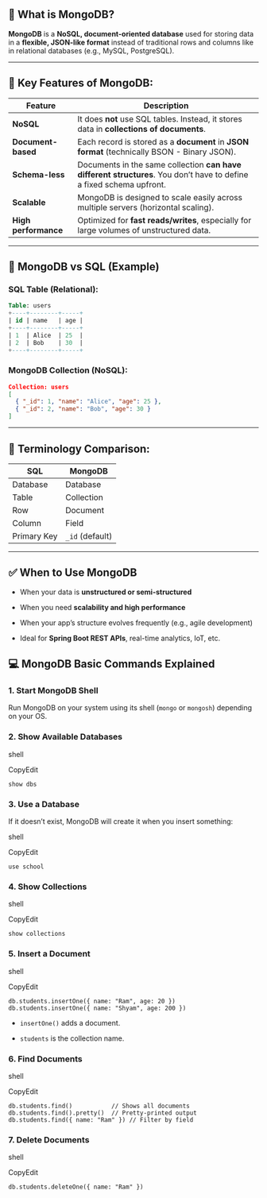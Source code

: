 

## 🧩 What is **MongoDB**?

**MongoDB** is a **NoSQL, document-oriented database** used for storing data in a **flexible, JSON-like format** instead of traditional rows and columns like in relational databases (e.g., MySQL, PostgreSQL).

---

## 🔑 Key Features of MongoDB:

|Feature|Description|
|---|---|
|**NoSQL**|It does **not** use SQL tables. Instead, it stores data in **collections of documents**.|
|**Document-based**|Each record is stored as a **document** in **JSON format** (technically BSON - Binary JSON).|
|**Schema-less**|Documents in the same collection **can have different structures**. You don’t have to define a fixed schema upfront.|
|**Scalable**|MongoDB is designed to scale easily across multiple servers (horizontal scaling).|
|**High performance**|Optimized for **fast reads/writes**, especially for large volumes of unstructured data.|

---

## 🧱 MongoDB vs SQL (Example)

### SQL Table (Relational):

```sql
Table: users
+----+--------+-----+
| id | name   | age |
+----+--------+-----+
| 1  | Alice  | 25  |
| 2  | Bob    | 30  |
+----+--------+-----+
```

### MongoDB Collection (NoSQL):

```json
Collection: users
[
  { "_id": 1, "name": "Alice", "age": 25 },
  { "_id": 2, "name": "Bob", "age": 30 }
]
```

---

## 🧠 Terminology Comparison:

|SQL|MongoDB|
|---|---|
|Database|Database|
|Table|Collection|
|Row|Document|
|Column|Field|
|Primary Key|`_id` (default)|

---

## ✅ When to Use MongoDB

- When your data is **unstructured or semi-structured**
    
- When you need **scalability and high performance**
    
- When your app’s structure evolves frequently (e.g., agile development)
    
- Ideal for **Spring Boot REST APIs**, real-time analytics, IoT, etc.
    
## 💻 **MongoDB Basic Commands Explained**

### 1. **Start MongoDB Shell**

Run MongoDB on your system using its shell (`mongo` or `mongosh`) depending on your OS.

### 2. **Show Available Databases**

shell

CopyEdit

`show dbs`

### 3. **Use a Database**

If it doesn’t exist, MongoDB will create it when you insert something:

shell

CopyEdit

`use school`

### 4. **Show Collections**

shell

CopyEdit

`show collections`

### 5. **Insert a Document**

shell

CopyEdit

`db.students.insertOne({ name: "Ram", age: 20 }) db.students.insertOne({ name: "Shyam", age: 200 })`

- `insertOne()` adds a document.
    
- `students` is the collection name.
    

### 6. **Find Documents**

shell

CopyEdit

`db.students.find()           // Shows all documents db.students.find().pretty()  // Pretty-printed output db.students.find({ name: "Ram" }) // Filter by field`

### 7. **Delete Documents**

shell

CopyEdit

`db.students.deleteOne({ name: "Ram" })`